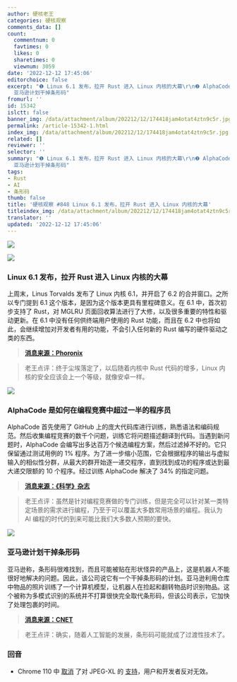 ```yaml
---
author: 硬核老王
categories: 硬核观察
comments_data: []
count:
  commentnum: 0
  favtimes: 0
  likes: 0
  sharetimes: 0
  viewnum: 3059
date: '2022-12-12 17:45:06'
editorchoice: false
excerpt: "❶ Linux 6.1 发布，拉开 Rust 进入 Linux 内核的大幕\r\n❷ AlphaCode 是如何在编程竞赛中超过一半的程序员\r\n❸
  亚马逊计划干掉条形码"
fromurl: ''
id: 15342
islctt: false
banner_img: /data/attachment/album/202212/12/174418jam4otat4ztn9c5r.jpg
permalink: /article-15342-1.html
index_img: /data/attachment/album/202212/12/174418jam4otat4ztn9c5r.jpg
related: []
reviewer: ''
selector: ''
summary: "❶ Linux 6.1 发布，拉开 Rust 进入 Linux 内核的大幕\r\n❷ AlphaCode 是如何在编程竞赛中超过一半的程序员\r\n❸
  亚马逊计划干掉条形码"
tags:
- Rust
- AI
- 条形码
thumb: false
title: '硬核观察 #848 Linux 6.1 发布，拉开 Rust 进入 Linux 内核的大幕'
titleindex_img: /data/attachment/album/202212/12/174418jam4otat4ztn9c5r.jpg
translator: ''
updated: '2022-12-12 17:45:06'
---
```


![](/data/attachment/album/202212/12/174418jam4otat4ztn9c5r.jpg)


![](/data/attachment/album/202212/12/174425odmp6yevxvvi2iyq.jpg)


### Linux 6.1 发布，拉开 Rust 进入 Linux 内核的大幕


上周末，Linus Torvalds 发布了 Linux 内核 6.1，并开启了 6.2 的合并窗口。之所以专门提到 6.1 这个版本，是因为这个版本更具有里程碑意义。在 6.1 中，首次初步支持了 Rust，对 MGLRU 页面回收算法进行了大修，以及很多重要的特性和驱动更新。在 6.1 中没有任何供终端用户使用的 Rust 功能，而且在 6.2 中也将如此，会继续增加对开发者有用的功能，不会引入任何新的 Rust 编写的硬件驱动之类的东西。



> 
> **[消息来源：Phoronix](https://www.phoronix.com/news/Linux-6.1-Released)**
> 
> 
> 



> 
> 老王点评：终于尘埃落定了，以后随着内核中 Rust 代码的增多，Linux 内核的安全应该会上一个等级，就像安卓一样。
> 
> 
> 


![](/data/attachment/album/202212/12/174436lqed9al886lcmlcq.jpg)


### AlphaCode 是如何在编程竞赛中超过一半的程序员


AlphaCode 首先使用了 GitHub 上的庞大代码库进行训练，熟悉语法和编码规范。然后收集编程竞赛的数千个问题，训练它将问题描述翻译到代码。当遇到新问题时，AlphaCode 会编写出多达百万个候选编程方案，然后过滤掉不好的。它只保留通过测试用例的 1% 程序。为了进一步缩小范围，它会根据程序的输出与虚拟输入的相似性分群，从最大的群开始逐一递交程序，直到找到成功的程序或达到最大递交限额的 10 个程序。经过训练 AlphaCode 解决了 34% 的指定问题。



> 
> **[消息来源：《科学》杂志](https://www.science.org/doi/10.1126/science.abq1158)**
> 
> 
> 



> 
> 老王点评：虽然是针对编程竞赛做的专门训练，但是完全可以针对某一类特定场景的需求进行编程，乃至于可以覆盖大多数常用场景的编程。我认为 AI 编程的时代的到来可能比我们大多数人预期的要快。
> 
> 
> 


![](/data/attachment/album/202212/12/174449h9izl2uvm3z3uu9g.jpg)


### 亚马逊计划干掉条形码


亚马逊称，条形码很难找到，而且可能被贴在形状怪异的产品上，这是机器人不能很好地解决的问题。因此，该公司说它有一个干掉条形码的计划。亚马逊利用仓库中物品的照片训练了一个计算机模型，让机器人在捡起和翻转物品时识别物品。这个被称为多模式识别的系统并不打算很快完全取代条形码，但该公司表示，它加快了处理包裹的时间。



> 
> **[消息来源：CNET](https://www.cnet.com/tech/services-and-software/amazon-wants-to-kill-the-barcode/)**
> 
> 
> 



> 
> 老王点评：确实，随着人工智能的发展，条形码可能就成了过渡性技术了。
> 
> 
> 


### 回音


* Chrome 110 中 [取消](https://www.phoronix.com/news/Chrome-Drops-JPEG-XL) 了对 JPEG-XL 的 [支持](/article-15196-1.html)，用户和开发者反对无效。